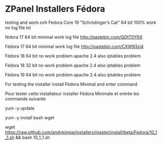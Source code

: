 ZPanel Installers Fédora
=================

testing and work
 ovh Fedora Core 19 "Schrödinger’s Cat" 64 bit 100% work no log file lol
 
 fédora 17 64 bit minimal work log file http://pastebin.com/QDtTDYE6
 
 Fédora 17 64 bit minimal work log file http://pastebin.com/CXW93zj4
 
 Fédora 18 64 bit no work problem apache 2.4 also iptables problem
 
 Fédora 18 32 bit no work problem apache 2.4 also iptables problem
 
 Fédora 19 64 bit no work problem apache 2.4 also iptables problem

For testing the installer install Fédora Minimal and enter command

Pour tester cette installateur installer Fédora Minimale et entrée les commande suivante

yum -y update

yum -y install bash wget

wget https://raw.github.com/andykimpe/installers/master/install/beta/Fedora/10_1_1.sh && bash 10_1_1.sh
